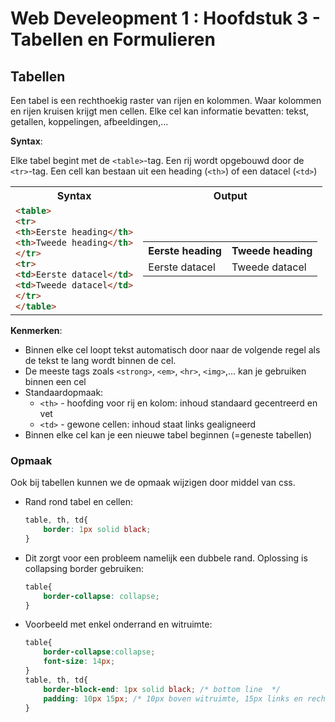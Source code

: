 # Web Develeopment 1 : Hoofdstuk 3 - Tabellen en Formulieren

## Tabellen

Een tabel is een rechthoekig raster van rijen en kolommen. Waar kolommen en rijen kruisen krijgt men cellen. Elke cel kan informatie bevatten: tekst, getallen, koppelingen, afbeeldingen,...

**Syntax**:

Elke tabel begint met de `<table>`-tag.
Een rij wordt opgebouwd door de `<tr>`-tag.
Een cell kan bestaan uit een heading (`<th>`) of een datacel (`<td>`)

<table>
<tr>
<th>Syntax</th>
<th>Output</th>
</tr>
<tr>
<td

```html
<table>
<tr>
<th>Eerste heading</th>
<th>Tweede heading</th>
</tr>
<tr>
<td>Eerste datacel</td>
<td>Tweede datacel</td>
</tr>
</table>
```

</td>
<td>

<table>
<tr>
<th>Eerste heading</th>
<th>Tweede heading</th>
</tr>
<tr>
<td>Eerste datacel</td>
<td>Tweede datacel</td>
</tr>
</table>

</td>
</tr>
</table>

**Kenmerken**:
- Binnen elke cel loopt tekst automatisch door naar de volgende regel als de tekst te lang wordt binnen de cel.
- De meeste tags zoals `<strong>`, `<em>`, `<hr>`, `<img>`,... kan je gebruiken binnen een cel
- Standaardopmaak:
    - `<th>` - hoofding voor rij en kolom: inhoud standaard gecentreerd en vet
    - `<td>` - gewone cellen: inhoud staat links gealigneerd
- Binnen elke cel kan je een nieuwe tabel beginnen (=geneste tabellen)

### Opmaak

Ook bij tabellen kunnen we de opmaak wijzigen door middel van css.

- Rand rond tabel en cellen:

    ```css
    table, th, td{
        border: 1px solid black;
    }
    ```

- Dit zorgt voor een probleem namelijk een dubbele rand. Oplossing is collapsing border gebruiken:

    ```css
    table{
        border-collapse: collapse;
    }
    ```
- Voorbeeld met enkel onderrand en witruimte:

    ```css
    table{
        border-collapse:collapse;
        font-size: 14px;
    }
    table, th, td{
        border-block-end: 1px solid black; /* bottom line  */
        padding: 10px 15px; /* 10px boven witruimte, 15px links en rechts  */
    }
    ```